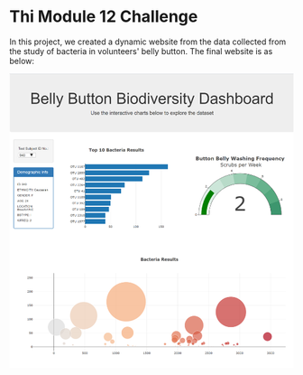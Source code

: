 # Thi Module 12 Challenge
In this project, we created a dynamic website from the data collected from the study of bacteria in volunteers' belly button.
The final website is as below:


![webpage](https://github.com/Thinguyen23/Thi_Module12/blob/master/webpage.png)
